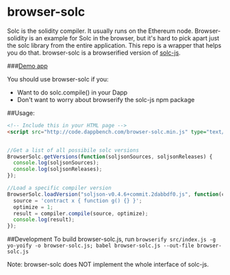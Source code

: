 # browser-solc

Solc is the solidity compiler.  It usually runs on the Ethereum node.  Browser-solidity is an example for Solc in the browser, but it's hard to pick apart just the solc library from the entire application.  This repo is a wrapper that helps you do that.  browser-solc is a browserified version of [solc-js](https://github.com/ethereum/solc-js).  

###[Demo app](https://s3.amazonaws.com/browser-solc.dappbench.com/index.html)

You should use browser-solc if you:
* Want to do solc.compile() in your Dapp
* Don't want to worry about browserify the solc-js npm package


##Usage:
```html
<!-- Include this in your HTML page -->
<script src="http://code.dappbench.com/browser-solc.min.js" type="text/javascript"></script>

```

```javascript

//Get a list of all possibile solc versions
BrowserSolc.getVersions(function(soljsonSources, soljsonReleases) {
  console.log(soljsonSources);
  console.log(soljsonReleases);
});

//Load a specific compiler version
BrowserSolc.loadVersion("soljson-v0.4.6+commit.2dabbdf0.js", function(compiler) {
  source = 'contract x { function g() {} }';
  optimize = 1;
  result = compiler.compile(source, optimize);
  console.log(result);
});
```


##Development
To build browser-solc.js, run `browserify src/index.js -g yo-yoify -o browser-solc.js; babel browser-solc.js --out-file browser-solc.js`

Note: browser-solc does NOT implement the whole interface of solc-js.  
